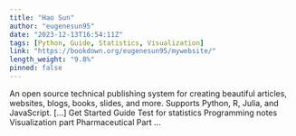 ```yaml
---
title: "Hao Sun"
author: "eugenesun95"
date: "2023-12-13T16:54:11Z"
tags: [Python, Guide, Statistics, Visualization]
link: "https://bookdown.org/eugenesun95/mywebsite/"
length_weight: "9.8%"
pinned: false
---
```


An open source technical publishing system for creating beautiful articles, websites, blogs, books, slides, and more. Supports Python, R, Julia, and JavaScript. [...] Get Started Guide Test for statistics Programming notes Visualization part Pharmaceutical Part  ...
